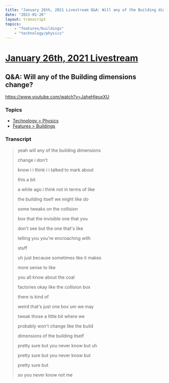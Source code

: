 ```yaml
---
title: "January 26th, 2021 Livestream Q&A: Will any of the Building dimensions change?"
date: "2021-01-26"
layout: transcript
topics:
    - "features/buildings"
    - "technology/physics"
---
```

# [January 26th, 2021 Livestream](../2021-01-26.md)
## Q&A: Will any of the Building dimensions change?
https://www.youtube.com/watch?v=JaheHIeuxXU

### Topics
* [Technology > Physics](../topics/technology/physics.md)
* [Features > Buildings](../topics/features/buildings.md)

### Transcript

> yeah will any of the building dimensions
> 
> change i don't
> 
> know i i think i i talked to mark about
> 
> this a bit
> 
> a while ago i think not in terms of like
> 
> the building itself we might like do
> 
> some tweaks on the collision
> 
> box that the invisible one that you
> 
> don't see but the one that's like
> 
> telling you you're encroaching with
> 
> stuff
> 
> uh just because sometimes like it makes
> 
> more sense to like
> 
> you all know about the coal
> 
> factories okay like the collision box
> 
> there is kind of
> 
> weird that's just one box um we may
> 
> tweak those a little bit where we
> 
> probably won't change like the build
> 
> dimensions of the building itself
> 
> pretty sure but you never know but uh
> 
> pretty sure but you never know but
> 
> pretty sure but
> 
> so you never know not me
> 
